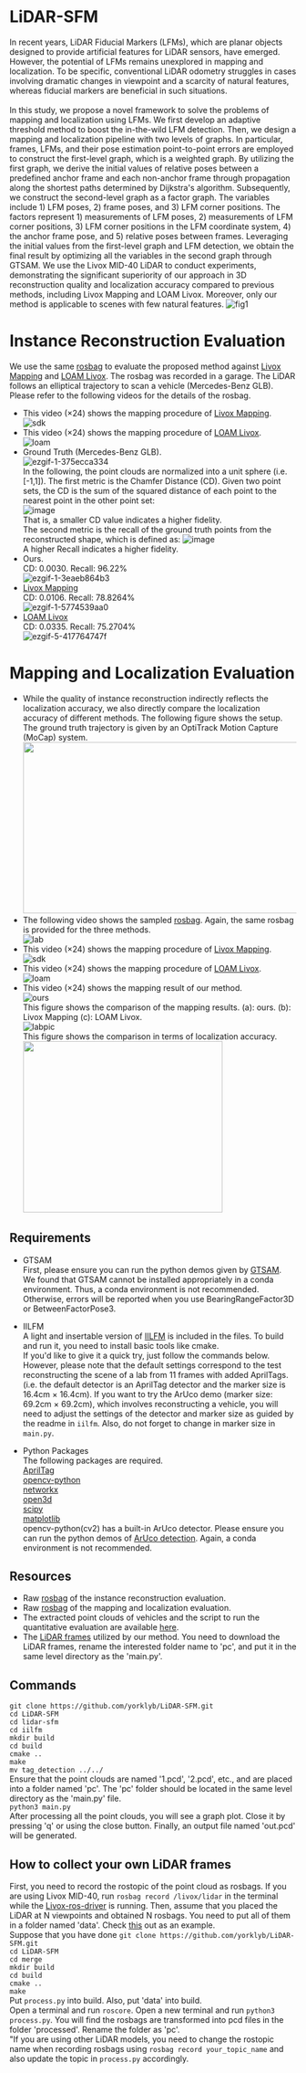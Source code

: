 # LiDAR-SFM
In recent years, LiDAR Fiducial Markers (LFMs), which are planar objects designed to provide artificial features for LiDAR sensors, have emerged. However, the potential of LFMs remains unexplored in mapping and localization. To be specific, conventional LiDAR odometry struggles in cases involving dramatic changes in viewpoint and a scarcity of natural features, whereas fiducial markers are beneficial in such situations. <br>
<br>
In this study, we propose a novel framework to solve the problems of mapping and localization using LFMs. We first develop an adaptive threshold method to boost the in-the-wild LFM detection. Then, we design a mapping and localization pipeline with two levels of graphs. In particular, frames, LFMs, and their pose estimation point-to-point errors are employed to construct the first-level graph, which is a weighted graph. By utilizing the first graph, we derive the initial values of relative poses between a predefined anchor frame and each non-anchor frame through propagation along the shortest paths determined by Dijkstra's algorithm. Subsequently, we construct the second-level graph as a factor graph. The variables include 1) LFM poses, 2) frame poses, and 3) LFM corner positions. The factors represent 1) measurements of LFM poses, 2) measurements of LFM corner positions, 3) LFM corner positions in the LFM coordinate system, 4) the anchor frame pose, and 5) relative poses between frames. Leveraging the initial values from the first-level graph and LFM detection, we obtain the final result by optimizing all the variables in the second graph through GTSAM. We use the Livox MID-40 LiDAR to conduct experiments, demonstrating the significant superiority of our approach in 3D reconstruction quality and localization accuracy compared to previous methods, including Livox Mapping and LOAM Livox. Moreover, only our method is applicable to scenes with few natural features.
![fig1](https://github.com/yorklyb/LiDAR-SFM/assets/58899542/f00e6cf4-8378-488f-adc6-326dc65cb28f)

# Instance Reconstruction Evaluation
We use the same [rosbag](https://drive.google.com/file/d/1WpoWz7d5rv1s7l6DpmfL7u7jyJ3XLOmj/view?usp=sharing) to evaluate the proposed method against  [Livox Mapping](https://github.com/Livox-SDK/livox_mapping) and [LOAM Livox](https://github.com/hku-mars/loam_livox). The rosbag was recorded in a garage. The LiDAR follows an elliptical trajectory to scan a vehicle (Mercedes-Benz GLB).  Please refer to the following videos for the details of the rosbag. <br>

*  This video (×24) shows the mapping procedure of [Livox Mapping](https://github.com/Livox-SDK/livox_mapping).  <br>
![sdk](https://github.com/yorklyb/LiDAR-SFM/assets/58899542/1bd0ec6b-c086-4b53-a252-d9babfbaa6df)  <br>
*  This video (×24) shows the mapping procedure of [LOAM Livox](https://github.com/hku-mars/loam_livox). <br>
![loam](https://github.com/yorklyb/LiDAR-SFM/assets/58899542/6bfeaa09-8a47-4818-904d-7ea4fe851de4)
* Ground Truth (Mercedes-Benz GLB). <br>
![ezgif-1-375ecca334](https://github.com/yorklyb/LiDAR-SFM/assets/58899542/a1eba0cf-f41f-4d7a-89e3-4e31194c628a) <br>
In the following, the point clouds are normalized into a unit sphere (i.e. [-1,1]). The first metric is the Chamfer Distance (CD). Given two point sets, the CD is the sum of the squared distance of each point to the nearest point in the other point set: <br>
![image](https://github.com/yorklyb/LiDAR-SFM/assets/58899542/8d8f31d4-5bf2-4f58-b0ca-3e1c3cc5380b)<br>
That is, a smaller CD value indicates a higher fidelity.<br>
The second metric is  the recall of the ground truth points from the reconstructed shape, which is defined as:
![image](https://github.com/yorklyb/LiDAR-SFM/assets/58899542/db61932e-8bee-4bb6-9c09-89f159e6c149) <br>
A higher Recall indicates a higher fidelity. <br>
* Ours. <br>
CD: 0.0030. Recall: 96.22% <br>
![ezgif-1-3eaeb864b3](https://github.com/yorklyb/LiDAR-SFM/assets/58899542/939e7ca6-b916-4831-a24d-869b6dc61686)
* [Livox Mapping](https://github.com/Livox-SDK/livox_mapping) <br>
CD: 0.0106. Recall: 78.8264% <br>
![ezgif-1-5774539aa0](https://github.com/yorklyb/LiDAR-SFM/assets/58899542/cdaa5904-da4d-46ed-9f7a-9b063fd5c1df)
* [LOAM Livox](https://github.com/hku-mars/loam_livox) <br>
CD: 0.0335. Recall: 75.2704%<br>
![ezgif-5-417764747f](https://github.com/yorklyb/LiDAR-SFM/assets/58899542/264ba542-7c4e-4f93-b0d3-6430ed96a920)<br>

# Mapping and Localization Evaluation
* While the quality of instance reconstruction indirectly reflects the localization accuracy, we also directly compare the localization accuracy of different methods. The following figure shows the setup. The ground truth
trajectory is given by an OptiTrack Motion Capture (MoCap) system. <br>
<img width="600" height="300" src="https://github.com/yorklyb/LiDAR-SFM/assets/58899542/640dec4f-64a6-4136-966c-483df4a9412b"/> <br>
*  The following video shows the sampled [rosbag](https://drive.google.com/file/d/1mD_iukNYWuMu_6VKfMzh-utSH37x2Nzp/view?usp=sharing). Again, the same rosbag is provided for the three methods. <br>
![lab](https://github.com/yorklyb/LiDAR-SFM/assets/58899542/91d5b50b-fd1b-4ddf-ab04-8bfc975f2821)<br>
*  This video (×24) shows the mapping procedure of [Livox Mapping](https://github.com/Livox-SDK/livox_mapping).  <br>
![sdk](https://github.com/yorklyb/LiDAR-SFM/assets/58899542/cacded49-3a75-4f83-a1f8-64c22c6f39c9)<br>
*  This video (×24) shows the mapping procedure of [LOAM Livox](https://github.com/hku-mars/loam_livox). <br>
![loam](https://github.com/yorklyb/LiDAR-SFM/assets/58899542/62611bab-44fc-4f15-b72b-edbb043aea41)<br>
*  This video (×24) shows the mapping result of our method. <br>
![ours](https://github.com/yorklyb/LiDAR-SFM/assets/58899542/e89f96dd-fecf-4eae-9b5c-07a2fc340d41) <br>
This figure shows the comparison of the mapping results. (a): ours. (b): Livox Mapping (c): LOAM Livox. <br>
![labpic](https://github.com/yorklyb/LiDAR-SFM/assets/58899542/31fa662d-b28f-46a1-9dd6-dd8875b6872b) <br>
This figure shows the comparison in terms of localization accuracy.<br>
<img width="350" height="300" src="https://github.com/yorklyb/LiDAR-SFM/assets/58899542/84819e69-3ead-4bbe-b53e-10a94a308d4f"/> <br>




## Requirements
* GTSAM <br>
First, please ensure you can run the python demos given by [GTSAM](https://github.com/borglab/gtsam/tree/develop).<br>
We found that GTSAM cannot be installed appropriately in a conda environment. Thus, a conda environment is not recommended. Otherwise, errors will be reported when you use BearingRangeFactor3D or BetweenFactorPose3.

* IILFM <br>
A light and insertable version of [IILFM](https://github.com/York-SDCNLab/IILFM) is included in the files. To build and run it, you need to install basic tools like cmake.<br>
If you'd like to give it a quick try, just follow the commands below. However, please note that the default settings correspond to the test reconstructing the scene of a lab from 11 frames with added AprilTags. (i.e. the default detector is an AprilTag detector and the marker size is 16.4cm × 16.4cm). If you want to try the ArUco demo (marker size: 69.2cm × 69.2cm), which involves reconstructing a vehicle, you will need to adjust the settings of the detector and marker size as guided by the readme in ```iilfm```. Also, do not forget to change in marker size in ```main.py```.
* Python Packages <br>
The following packages are required. <br>
[AprilTag](https://pypi.org/project/apriltag/) <br>
[opencv-python](https://pypi.org/project/opencv-python/)<br>
[networkx](https://pypi.org/project/networkx/) <br>
[open3d](https://pypi.org/project/open3d/) <br>
[scipy](https://scipy.org/install/) <br>
[matplotlib](https://pypi.org/project/matplotlib/)<br>
opencv-python(cv2) has a built-in ArUco detector. Please ensure you can run the python demos of [ArUco detection](https://pyimagesearch.com/2020/12/21/detecting-aruco-markers-with-opencv-and-python/). Again, a conda environment is not recommended. <br>

## Resources
* Raw [rosbag](https://drive.google.com/file/d/1WpoWz7d5rv1s7l6DpmfL7u7jyJ3XLOmj/view?usp=sharing) of the instance reconstruction evaluation.
* Raw [rosbag](https://drive.google.com/file/d/1mD_iukNYWuMu_6VKfMzh-utSH37x2Nzp/view?usp=sharing) of the mapping and localization evaluation.
* The extracted point clouds of vehicles and the script to run the quantitative evaluation are available [here](https://drive.google.com/drive/folders/1YU-PE9-gMEJdje15EafGrvCsyj_rjSE7?usp=sharing). 
* The [LiDAR frames]( https://drive.google.com/drive/folders/1oNh-m1SjBqDn8nn_UA-1GsP4ciWXqXe2?usp=sharing) utilized by our method. You need to download the LiDAR frames, rename the interested folder name to 'pc', and put it in the same level directory as the 'main.py'.


## Commands
```git clone https://github.com/yorklyb/LiDAR-SFM.git```<br>
```cd LiDAR-SFM```<br>
```cd lidar-sfm```<br>
```cd iilfm```<br>
```mkdir build```<br>
```cd build```<br>
```cmake ..```<br>
```make```<br>
```mv tag_detection ../../```<br>
Ensure that the point clouds are named '1.pcd', '2.pcd', etc., and are placed into a folder named 'pc'. The 'pc' folder should be located in the same level directory as the 'main.py' file. <br>
```python3 main.py```<br>
After processing all the point clouds, you will see a graph plot. Close it by pressing 'q' or using the close button. Finally, an output file named 'out.pcd' will be generated.

## How to collect your own LiDAR frames
First, you need to record the rostopic of the point cloud as rosbags. If you are using Livox MID-40, run ```rosbag record /livox/lidar``` in the terminal while the [Livox-ros-driver](https://github.com/Livox-SDK/livox_ros_driver) is running. Then, assume that you placed the LiDAR at N viewpoints and obtained N rosbags. You need to put all of them in a folder named 'data'. Check [this](https://drive.google.com/drive/folders/1oIFrRUfthl8H2kJgLHibkD6SlCBlg2uB?usp=sharing) out as an example. <br>
Suppose that you have done ```git clone https://github.com/yorklyb/LiDAR-SFM.git```<br>
```cd LiDAR-SFM```<br>
```cd merge```<br>
```mkdir build```<br>
```cd build```<br>
```cmake ..```<br>
```make```<br>
Put ```process.py``` into build. Also, put 'data' into build.<br>
Open a terminal and run ```roscore```.
Open a new terminal and run ```python3 process.py```. You will find the rosbags are transformed into pcd files in the folder 'processed'. Rename the folder as 'pc'.<br>
"If you are using other LiDAR models, you need to change the rostopic name when recording rosbags using ```rosbag record your_topic_name``` and also update the topic in ```process.py``` accordingly.
